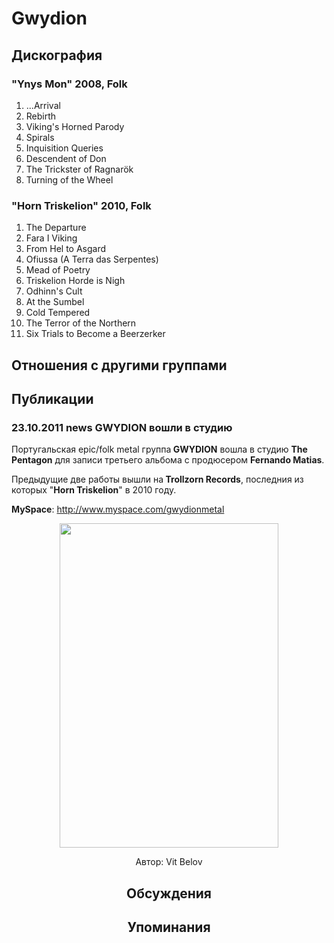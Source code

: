 # Gwydion



## Дискография

### "Ynys Mon" 2008, Folk

1. ...Arrival	 
2. Rebirth
3. Viking's Horned Parody
4. Spirals
5. Inquisition Queries
6. Descendent of Don
7. The Trickster of Ragnar&#246;k
8. Turning of the Wheel

### "Horn Triskelion" 2010, Folk

1. The Departure 
2. Fara I Viking 
3. From Hel to Asgard 
4. Ofiussa (A Terra das Serpentes)
5. Mead of Poetry
6. Triskelion Horde is Nigh
7. Odhinn's Cult 
8. At the Sumbel
9. Cold Tempered
10. The Terror of the Northern 
11. Six Trials to Become a Beerzerker 


## Отношения с другими группами


## Публикации

### 23.10.2011 news GWYDION вошли в студию

<P>Португальская epic/folk metal группа<STRONG> GWYDION</STRONG> вошла в студию <STRONG>The Pentagon</STRONG> для записи третьего альбома с продюсером <STRONG>Fernando Matias</STRONG>. </P>
<P>Предыдущие две работы вышли на<STRONG> Trollzorn Records</STRONG>, последния из которых "<STRONG>Horn Triskelion</STRONG>" в 2010 году.</P>
<P><STRONG>MySpace</STRONG>: <A href="http://www.myspace.com/gwydionmetal">http://www.myspace.com/gwydionmetal</A> </P>
<P><center><IMG height=519 src="/images/news_rus/2011.10/21664.jpg" width=350 border=0></P>
Автор: Vit Belov


## Обсуждения


## Упоминания

